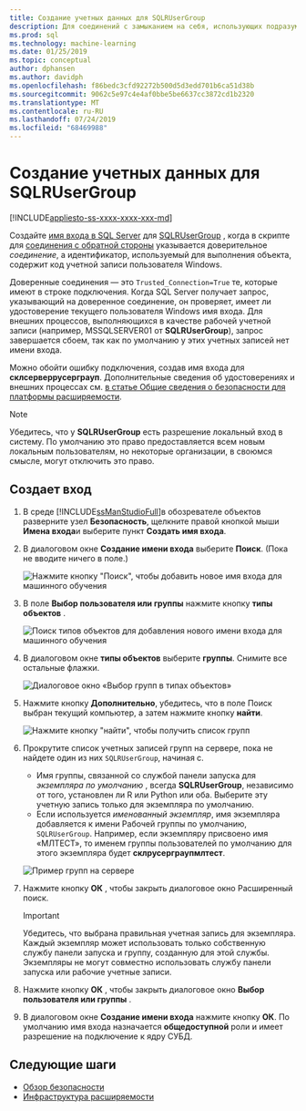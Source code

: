 ```yaml
---
title: Создание учетных данных для SQLRUserGroup
description: Для соединений с замыканием на себя, использующих подразумеваемую проверку подлинности, создайте имя входа в SQL Server для SQLRUserGroup, чтобы Рабочая учетная запись могла войти на сервер, чтобы преобразование идентификатора было возвращено вызывающему пользователю.
ms.prod: sql
ms.technology: machine-learning
ms.date: 01/25/2019
ms.topic: conceptual
author: dphansen
ms.author: davidph
ms.openlocfilehash: f86bedc3cfd92272b500d5d3edd701b6ca51d38b
ms.sourcegitcommit: 9062c5e97c4e4af0bbe5be6637cc3872cd1b2320
ms.translationtype: MT
ms.contentlocale: ru-RU
ms.lasthandoff: 07/24/2019
ms.locfileid: "68469988"
---
```

# <a name="create-a-login-for-sqlrusergroup"></a>Создание учетных данных для SQLRUserGroup
[!INCLUDE[appliesto-ss-xxxx-xxxx-xxx-md](../../includes/appliesto-ss-xxxx-xxxx-xxx-md.md)]

Создайте [имя входа в SQL Server](https://docs.microsoft.com/sql/relational-databases/security/authentication-access/create-a-login) для [SQLRUserGroup](../concepts/security.md#sqlrusergroup) , когда в скрипте для [соединения с обратной стороны](../../advanced-analytics/concepts/security.md#implied-authentication) указывается доверительное *соединение*, а идентификатор, используемый для выполнения объекта, содержит код учетной записи пользователя Windows.

Доверенные соединения — это `Trusted_Connection=True` те, которые имеют в строке подключения. Когда SQL Server получает запрос, указывающий на доверенное соединение, он проверяет, имеет ли удостоверение текущего пользователя Windows имя входа. Для внешних процессов, выполняющихся в качестве рабочей учетной записи (например, MSSQLSERVER01 от **SQLRUserGroup**), запрос завершается сбоем, так как по умолчанию у этих учетных записей нет имени входа.

Можно обойти ошибку подключения, создав имя входа для **склсерверрусерграуп**. Дополнительные сведения об удостоверениях и внешних процессах см. [в статье Общие сведения о безопасности для платформы расширяемости](../concepts/security.md).

> [!Note]
> Убедитесь, что у **SQLRUserGroup** есть разрешение локальный вход в систему. По умолчанию это право предоставляется всем новым локальным пользователям, но некоторые организации, в своюмся смысле, могут отключить это право.

## <a name="create-a-login"></a>Создает вход

1. В среде [!INCLUDE[ssManStudioFull](../../includes/ssmanstudiofull-md.md)]в обозревателе объектов разверните узел **Безопасность**, щелкните правой кнопкой мыши **Имена входа**и выберите пункт **Создать имя входа**.

2. В диалоговом окне **Создание имени входа** выберите **Поиск**. (Пока не вводите ничего в поле.)
    
     ![Нажмите кнопку "Поиск", чтобы добавить новое имя входа для машинного обучения](media/implied-auth-login1.png "Нажмите кнопку \"Поиск\", чтобы добавить новое имя входа для машинного обучения")

3. В поле **Выбор пользователя или группы** нажмите кнопку **типы объектов** .

     ![Поиск типов объектов для добавления нового имени входа для машинного обучения](media/implied-auth-login2.png "Поиск типов объектов для добавления нового имени входа для машинного обучения")

4. В диалоговом окне **типы объектов** выберите **группы**. Снимите все остальные флажки.

     ![Диалоговое окно «Выбор групп в типах объектов»](media/implied-auth-login3.png "Диалоговое окно «Выбор групп в типах объектов»")

4. Нажмите кнопку **Дополнительно**, убедитесь, что в поле Поиск выбран текущий компьютер, а затем нажмите кнопку **найти**.

     ![Нажмите кнопку "найти", чтобы получить список групп](media/implied-auth-login4.png "Нажмите кнопку \"найти\", чтобы получить список групп")

5. Прокрутите список учетных записей групп на сервере, пока не найдете один из них `SQLRUserGroup`, начиная с.
    
    + Имя группы, связанной со службой панели запуска для _экземпляра по умолчанию_ , всегда **SQLRUserGroup**, независимо от того, установлен ли R или Python или оба. Выберите эту учетную запись только для экземпляра по умолчанию.
    + Если используется _именованный экземпляр_, имя экземпляра добавляется к имени Рабочей группы по умолчанию, `SQLRUserGroup`. Например, если экземпляру присвоено имя «МЛТЕСТ», то именем группы пользователей по умолчанию для этого экземпляра будет **склрусерграупмлтест**.
 
    ![Пример групп на сервере](media/implied-auth-login5.png "Пример групп на сервере")
   
5. Нажмите кнопку **ОК** , чтобы закрыть диалоговое окно Расширенный поиск.

    > [!IMPORTANT]
    > Убедитесь, что выбрана правильная учетная запись для экземпляра. Каждый экземпляр может использовать только собственную службу панели запуска и группу, созданную для этой службы. Экземпляры не могут совместно использовать службу панели запуска или рабочие учетные записи.

6. Нажмите кнопку **ОК** , чтобы закрыть диалоговое окно **Выбор пользователя или группы** .

7. В диалоговом окне **Создание имени входа** нажмите кнопку **ОК**. По умолчанию имя входа назначается **общедоступной** роли и имеет разрешение на подключение к ядру СУБД.

## <a name="next-steps"></a>Следующие шаги

+ [Обзор безопасности](../concepts/security.md)
+ [Инфраструктура расширяемости](../concepts/extensibility-framework.md)
